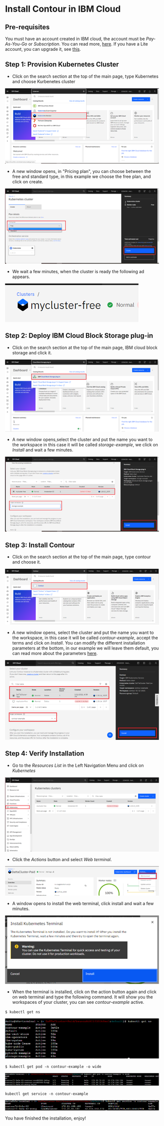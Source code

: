 # Install Contour in IBM Cloud

## Pre-requisites
You must have an account created in IBM cloud, the account must be *Pay-As-You-Go* or *Subscription*. You can read more, [here](https://cloud.ibm.com/docs/account?topic=account-accounts "here").
If you have a Lite account, you can upgrade it, see [this](https://cloud.ibm.com/docs/account?topic=account-account-getting-started#account-gs-upgrade "this").

## Step 1: Provision Kubernetes Cluster

* Click on the search section at the top of the main page, type Kubernetes and choose Kurbenetes cluster

![](Kubernetes1.PNG)

* A new window opens, in "Pricing plan", you can choose between the free and standard type, in this example we choose the free plan, and click on create.

![Screenshot](Kubernetes2.PNG)

* We wait a few minutes, when the cluster is ready the following ad appears.

![Screenshot](Kubernetes3.PNG)

## Step 2:  Deploy IBM Cloud Block Storage plug-in

* Click on the search section at the top of the main page, IBM cloud block storage and click it.

![Screenshot](Storage1.PNG)

* A new window opens,select the cluster and put the name you want to the workspace in this case it will be called _storage-example_, we click on *Install* and wait a few minutes.

![Screenshot](Storage2.PNG)


## Step 3: Install Contour

* Click on the search section at the top of the main page, type contour and choose it.

![Screenshot](contour1.PNG)

* A new window opens, select the cluster and put the name you want to the workspace, in this case it will be called _contour-example_, accept the terms and click on *Install*. You can modify the different installation parameters at the bottom, in our example we will leave them default, you can read more about the parameters [here](https://cloud.ibm.com/catalog/content/contour-Qml0bmFtaS1jb250b3Vy-global#about "here").

![Screenshot](contour2.PNG)


## Step 4: Verify Installation

* Go to the *Resources List* in the Left Navigation Menu and click on *Kubernetes*

![Screenshot](test1.PNG)


* Click the *Actions* button and select *Web terminal*.

![Screenshot](test2.PNG)


* A window opens to install the web terminal, click install and wait a few minutes.

![Screenshot](test3.PNG)


* When the terminal is installed, click on the action button again and click on web terminal and type the following command. It will show you the workspaces of your cluster, you can see *contour-example* active.

`$ kubectl get ns`

![Screenshot](test4.PNG)


`$ kubectl get pod -n contour-example -o wide`

![Screenshot](test5.PNG)

`kubectl get service -n contour-example`

![Screenshot](test6.PNG)

You have finished the installation, enjoy!

